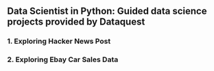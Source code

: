 ## Data Scientist in Python: Guided data science projects provided by Dataquest
### 1. Exploring Hacker News Post
### 2. Exploring Ebay Car Sales Data

